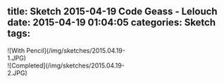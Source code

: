 title: Sketch 2015-04-19 Code Geass - Lelouch
date: 2015-04-19 01:04:05
categories: Sketch
tags:
---
<div style="max-width:300px">![With Pencil](/img/sketches/2015.04.19-1.JPG)</div>
<div style="max-width:300px">![Completed](/img/sketches/2015.04.19-2.JPG)</div>
